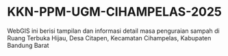 # KKN-PPM-UGM-CIHAMPELAS-2025
WebGIS ini berisi tampilan dan informasi detail masa penguraian sampah di Ruang Terbuka Hijau, Desa Citapen, Kecamatan Cihampelas, Kabupaten Bandung Barat
